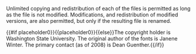 Unlimited copying and redistribution of each of the files is permitted as long as the file is not modified. Modifications, and redistribution of modified versions, are also permitted, but only if the resulting file is renamed.

{{#if placeholder0}}{{placeholder0}}{{else}}The copyright holder is Washington State University. The original author of the fonts is Janene Winter.
         The primary contact (as of 2008) is Dean Guenther.{{/if}}